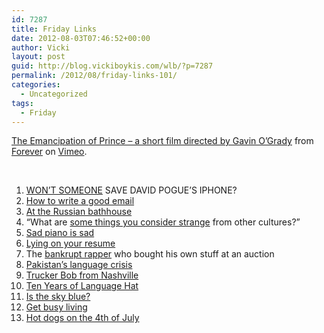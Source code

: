 ```yaml
---
id: 7287
title: Friday Links
date: 2012-08-03T07:46:52+00:00
author: Vicki
layout: post
guid: http://blog.vickiboykis.com/wlb/?p=7287
permalink: /2012/08/friday-links-101/
categories:
  - Uncategorized
tags:
  - Friday
---
```

[The Emancipation of Prince &#8211; a short film directed by Gavin O&#8217;Grady](http://vimeo.com/45971230) from [Forever](http://vimeo.com/weareforever) on [Vimeo](http://vimeo.com).

&nbsp;

  1. <a href="http://www.metafilter.com/118521/Membership-Has-Its-Privileges" target="_blank">WON&#8217;T SOMEONE</a> SAVE DAVID POGUE&#8217;S IPHONE?
  2. <a href="http://www.gobignetwork.com/learn/the-email-pitch" target="_blank">How to write a good email</a>
  3. <a href="http://www.vice.com/read/amie-barrodale-and-clancy-martin-at-the-russian-bathhouse" target="_blank">At the Russian bathhouse</a>
  4. &#8220;What are <a href="http://www.reddit.com/r/AskReddit/comments/xkg03/japanese_culture_is_widely_considered_to_be/" target="_blank">some things you consider strange</a> from other cultures?&#8221;
  5. <a href="http://www.nytimes.com/2012/07/30/arts/music/for-more-pianos-last-note-is-thud-in-the-dump.html?_r=4&ref=arts" target="_blank">Sad piano is sad</a>
  6. <a href="http://steveblank.com/2012/07/30/lying-on-your-resume/" target="_blank">Lying on your resume</a>
  7. The <a href="http://www.npr.org/blogs/money/2012/08/01/157723904/the-bankrupt-rapper-who-bought-his-own-stuff-at-an-irs-auction" target="_blank">bankrupt rapper</a> who bought his own stuff at an auction
  8. <a href="http://www.guardian.co.uk/education/2012/jan/10/pakistan-language-crisis" target="_blank">Pakistan&#8217;s language crisis</a>
  9. <a href="http://www.citizenofthemonth.com/2012/07/30/trucker-bob-from-nashville/" target="_blank">Trucker Bob from Nashville</a>
 10. <a href="http://www.languagehat.com/archives/004698.php" target="_blank">Ten Years of Language Hat</a>
 11. <a href="http://thesocietypages.org/socimages/2012/07/30/is-the-sky-blue/?" target="_blank">Is the sky blue?</a>
 12. <a href="http://www.suburbansweetheart.com/2012/07/get-busy-living.html" target="_blank">Get busy living</a>
 13. <a href="http://shamaniceconomist.blogspot.com/2012/07/hot-dogs-on-4th-of-july.html" target="_blank">Hot dogs on the 4th of July</a>